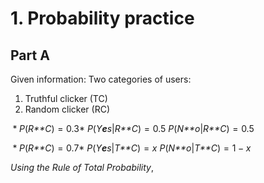 # 1. Probability practice

## Part A

Given information: Two categories of users:

1.  Truthful clicker (TC)
2.  Random clicker (RC)

 \* *P*(*R**C*) = 0.3\* *P*(*Y**e**s*|*R**C*) = 0.5
*P*(*N**o*|*R**C*) = 0.5

 \* *P*(*R**C*) = 0.7\* *P*(*Y**e**s*|*T**C*) = *x*
*P*(*N**o*|*T**C*) = 1 − *x*

*Using the Rule of Total Probability*,
